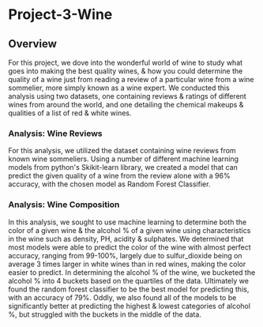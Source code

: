 # Project-3-Wine

## Overview

For this project, we dove into the wonderful world of wine to study what goes into making the best quality wines, & how you could determine the quality of a wine just from reading a review of a particular wine from a wine sommelier, more simply known as a wine expert. We conducted this analysis using two datasets, one containing reviews & ratings of different wines from around the world, and one detailing the chemical makeups & qualities of a list of red & white wines.

### Analysis: Wine Reviews

For this analysis, we utilized the dataset containing wine reviews from known wine sommeliers. Using a number of different machine learning models from python's Skikit-learn library, we created a model that can predict the given quality of a wine from the review alone with a 96% accuracy, with the chosen model as Random Forest Classifier.

### Analysis: Wine Composition

In this analysis, we sought to use machine learning to determine both the color of a given wine & the alcohol % of a given wine using characteristics in the wine such as density, PH, acidity & sulphates. We determined that most models were able to predict the color of the wine with almost perfect accuracy, ranging from 99-100%, largely due to sulfur_dioxide being on average 3 times larger in white wines than in red wines, making the color easier to predict. In determining the alcohol % of the wine, we bucketed the alcohol % into 4 buckets based on the quartiles of the data. Ultimately we found the random forest classifier to be the best model for predicting this, with an accuracy of 79%. Oddly, we also found all of the models to be significantly better at predicting the highest & lowest categories of alcohol %, but struggled with the buckets in the middle of the data.




